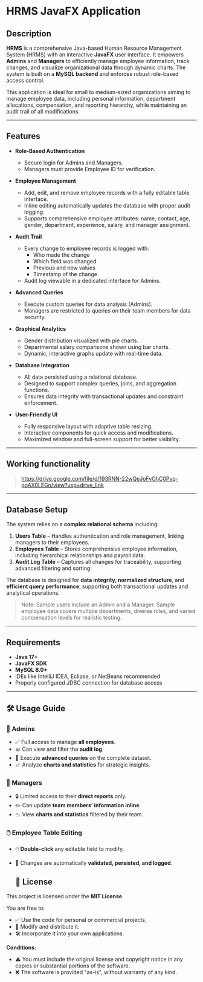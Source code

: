 # HRMS JavaFX Application

## Description

**HRMS** is a comprehensive Java-based Human Resource Management System (HRMS) with an interactive **JavaFX** user interface. It empowers **Admins** and **Managers** to efficiently manage employee information, track changes, and visualize organizational data through dynamic charts. The system is built on a **MySQL backend** and enforces robust role-based access control.  

This application is ideal for small to medium-sized organizations aiming to manage employee data, including personal information, department allocations, compensation, and reporting hierarchy, while maintaining an audit trail of all modifications.

---

## Features

- **Role-Based Authentication**
  - Secure login for Admins and Managers.
  - Managers must provide Employee ID for verification.

- **Employee Management**
  - Add, edit, and remove employee records with a fully editable table interface.
  - Inline editing automatically updates the database with proper audit logging.
  - Supports comprehensive employee attributes: name, contact, age, gender, department, experience, salary, and manager assignment.

- **Audit Trail**
  - Every change to employee records is logged with:
    - Who made the change
    - Which field was changed
    - Previous and new values
    - Timestamp of the change
  - Audit log viewable in a dedicated interface for Admins.

- **Advanced Queries**
  - Execute custom queries for data analysis (Admins).
  - Managers are restricted to queries on their team members for data security.

- **Graphical Analytics**
  - Gender distribution visualized with pie charts.
  - Departmental salary comparisons shown using bar charts.
  - Dynamic, interactive graphs update with real-time data.

- **Database Integration**
  - All data persisted using a relational database.
  - Designed to support complex queries, joins, and aggregation functions.
  - Ensures data integrity with transactional updates and constraint enforcement.

- **User-Friendly UI**
  - Fully responsive layout with adaptive table resizing.
  - Interactive components for quick access and modifications.
  - Maximized window and full-screen support for better visibility.

---

## Working functionality

> https://drive.google.com/file/d/193RNN-22wQeJoFvOhC0Pvq-poAX0LEGn/view?usp=drive_link


---

## Database Setup

The system relies on a **complex relational schema** including:

1. **Users Table** – Handles authentication and role management, linking managers to their employees.
2. **Employees Table** – Stores comprehensive employee information, including hierarchical relationships and payroll data.
3. **Audit Log Table** – Captures all changes for traceability, supporting advanced filtering and sorting.

The database is designed for **data integrity, normalized structure**, and **efficient query performance**, supporting both transactional updates and analytical operations.

> Note: Sample users include an Admin and a Manager. Sample employee data covers multiple departments, diverse roles, and varied compensation levels for realistic testing.

---

## Requirements

- **Java 17+**
- **JavaFX SDK**
- **MySQL 8.0+**
- IDEs like IntelliJ IDEA, Eclipse, or NetBeans recommended
- Properly configured JDBC connection for database access

---
## 🛠️ Usage Guide

### 👑 Admins
- ✅ Full access to manage **all employees**.  
- 📊 Can view and filter the **audit log**.  
- 📝 Execute **advanced queries** on the complete dataset.  
- 📈 Analyze **charts and statistics** for strategic insights.  

### 👔 Managers
- 🔒 Limited access to their **direct reports** only.  
- ✏️ Can update **team members’ information inline**.  
- 📉 View **charts and statistics** filtered by their team.  

### 🖱️ Employee Table Editing
- 🖱️ **Double-click** any editable field to modify.  
- 💾 Changes are automatically **validated, persisted, and logged**.

  ## 📝 License

This project is licensed under the **MIT License**.  

You are free to:

- ✅ Use the code for personal or commercial projects.  
- 🔄 Modify and distribute it.  
- 🛠️ Incorporate it into your own applications.  

**Conditions:**

- ⚠️ You must include the original license and copyright notice in any copies or substantial portions of the software.  
- ❌ The software is provided "as-is", without warranty of any kind.




